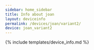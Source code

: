```yaml
---
sidebar: home_sidebar
title: Info about joan
layout: deviceinfo
permalink: /devices/joan/variant2/
device: joan_variant2
---
```

{% include templates/device_info.md %}
